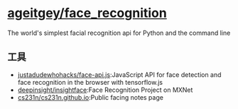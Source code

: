 # [ageitgey/face_recognition](https://github.com/ageitgey/face_recognition)

The world's simplest facial recognition api for Python and the command line

## 工具

* [justadudewhohacks/face-api.js](https://github.com/justadudewhohacks/face-api.js):JavaScript API for face detection and face recognition in the browser with tensorflow.js
* [deepinsight/insightface](https://github.com/deepinsight/insightface):Face Recognition Project on MXNet
* [cs231n/cs231n.github.io](https://github.com/cs231n/cs231n.github.io):Public facing notes page
